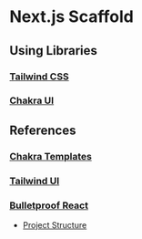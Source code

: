 # Next.js Scaffold

## Using Libraries

### [Tailwind CSS](https://tailwindcss.com)

### [Chakra UI](https://chakra-ui.com)

## References

### [Chakra Templates](https://chakra-templates.dev)

### [Tailwind UI](https://tailwindui.com/)

### [Bulletproof React](https://github.com/alan2207/bulletproof-react)

- [Project Structure](https://github.com/alan2207/bulletproof-react/blob/master/docs/project-structure.md)
